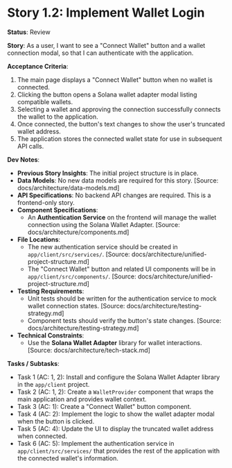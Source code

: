# Story 1.2: Implement Wallet Login

**Status**: Review

**Story**:
As a user, I want to see a "Connect Wallet" button and a wallet connection modal, so that I can authenticate with the application.

**Acceptance Criteria**:
1. The main page displays a "Connect Wallet" button when no wallet is connected.
2. Clicking the button opens a Solana wallet adapter modal listing compatible wallets.
3. Selecting a wallet and approving the connection successfully connects the wallet to the application.
4. Once connected, the button's text changes to show the user's truncated wallet address.
5. The application stores the connected wallet state for use in subsequent API calls.

**Dev Notes**:

*   **Previous Story Insights**: The initial project structure is in place.
*   **Data Models**: No new data models are required for this story. [Source: docs/architecture/data-models.md]
*   **API Specifications**: No backend API changes are required. This is a frontend-only story.
*   **Component Specifications**: 
    *   An **Authentication Service** on the frontend will manage the wallet connection using the Solana Wallet Adapter. [Source: docs/architecture/components.md]
*   **File Locations**: 
    *   The new authentication service should be created in `app/client/src/services/`. [Source: docs/architecture/unified-project-structure.md]
    *   The "Connect Wallet" button and related UI components will be in `app/client/src/components/`. [Source: docs/architecture/unified-project-structure.md]
*   **Testing Requirements**: 
    *   Unit tests should be written for the authentication service to mock wallet connection states. [Source: docs/architecture/testing-strategy.md]
    *   Component tests should verify the button's state changes. [Source: docs/architecture/testing-strategy.md]
*   **Technical Constraints**:
    *   Use the **Solana Wallet Adapter** library for wallet interactions. [Source: docs/architecture/tech-stack.md]

**Tasks / Subtasks**:

*   Task 1 (AC: 1, 2): Install and configure the Solana Wallet Adapter library in the `app/client` project.
*   Task 2 (AC: 1, 2): Create a `WalletProvider` component that wraps the main application and provides wallet context.
*   Task 3 (AC: 1): Create a "Connect Wallet" button component.
*   Task 4 (AC: 2): Implement the logic to show the wallet adapter modal when the button is clicked.
*   Task 5 (AC: 4): Update the UI to display the truncated wallet address when connected.
*   Task 6 (AC: 5): Implement the authentication service in `app/client/src/services/` that provides the rest of the application with the connected wallet's information.
<!-- *   Task 7: Write unit tests for the Zustand store and the authentication service. -->
<!-- *   Task 8: Write component tests for the "Connect Wallet" button. -->

